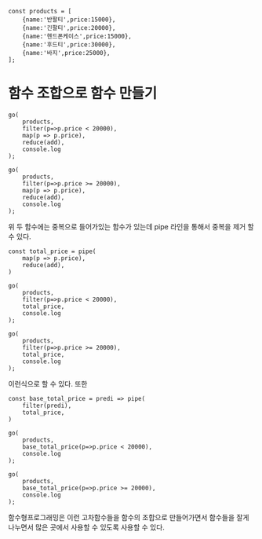     const products = [
        {name:'반팔티',price:15000},
        {name:'긴팔티',price:20000},
        {name:'헨드폰케이스',price:15000},
        {name:'후드티',price:30000},
        {name:'바지',price:25000},
    ];

# 함수 조합으로 함수 만들기

    go(
        products,
        filter(p=>p.price < 20000),
        map(p => p.price),
        reduce(add),
        console.log
    );   

    go(
        products,
        filter(p=>p.price >= 20000),
        map(p => p.price),
        reduce(add),
        console.log
    );   

위 두 함수에는 중복으로 들어가있는 함수가 있는데 pipe 라인을 통해서 중복을 제거 할 수 있다. 

    const total_price = pipe(
        map(p => p.price),
        reduce(add),
    )

    go(
        products,
        filter(p=>p.price < 20000),
        total_price,
        console.log
    );   

    go(
        products,
        filter(p=>p.price >= 20000),
        total_price,
        console.log
    );   
이런식으로 할 수 있다. 또한

    const base_total_price = predi => pipe(
        filter(predi),
        total_price,
    )

    go(
        products,
        base_total_price(p=>p.price < 20000),
        console.log
    );   

    go(
        products,
        base_total_price(p=>p.price >= 20000),
        console.log
    ); 

함수형프로그래밍은 이런 고차함수들을 함수의 조합으로 만들어가면서 함수들을 잘게나누면서 많은 곳에서 사용할 수 있도록 사용할 수 있다.